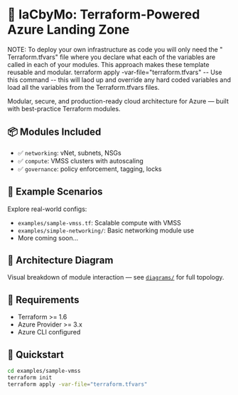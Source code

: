# 🚀 IaCbyMo: Terraform-Powered Azure Landing Zone
NOTE: To deploy your own infrastructure as code you will only need the " Terraform.tfvars" file where you declare what each of the variables are called
in each of your modules. This approach makes these template reusable and modular. terraform apply -var-file="terraform.tfvars" -- Use this command --
this will laod up and override any hard coded variables and load all the variables from the Terraform.tfvars files.

Modular, secure, and production-ready cloud architecture for Azure — built with best-practice Terraform modules.

## 📦 Modules Included
- ✅ `networking`: vNet, subnets, NSGs
- ✅ `compute`: VMSS clusters with autoscaling
- ✅ `governance`: policy enforcement, tagging, locks

## 🧪 Example Scenarios
Explore real-world configs:
- `examples/sample-vmss.tf`: Scalable compute with VMSS
- `examples/simple-networking/`: Basic networking module use
- More coming soon...

## 📐 Architecture Diagram
Visual breakdown of module interaction — see [`diagrams/`](diagrams/) for full topology.

## 🔧 Requirements
- Terraform >= 1.6
- Azure Provider >= 3.x
- Azure CLI configured

## 🚀 Quickstart
```bash
cd examples/sample-vmss
terraform init
terraform apply -var-file="terraform.tfvars"

